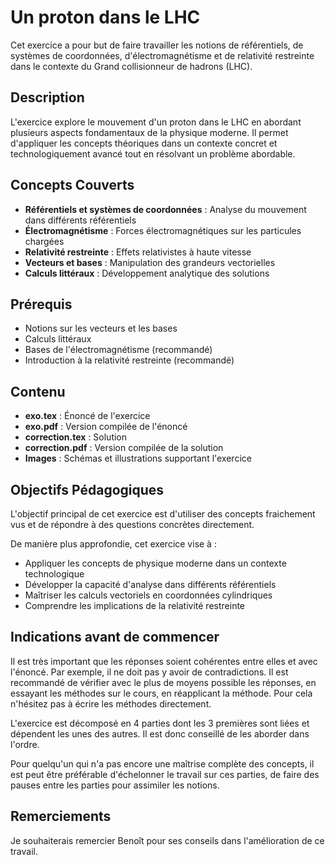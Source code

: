 # Un proton dans le LHC

Cet exercice a pour but de faire travailler les notions de référentiels, de systèmes de coordonnées, d'électromagnétisme et de relativité restreinte dans le contexte du Grand collisionneur de hadrons (LHC).

## Description

L'exercice explore le mouvement d'un proton dans le LHC en abordant plusieurs aspects fondamentaux de la physique moderne. Il permet d'appliquer les concepts théoriques dans un contexte concret et technologiquement avancé tout en résolvant un problème abordable.

## Concepts Couverts

- **Référentiels et systèmes de coordonnées** : Analyse du mouvement dans différents référentiels
- **Électromagnétisme** : Forces électromagnétiques sur les particules chargées
- **Relativité restreinte** : Effets relativistes à haute vitesse
- **Vecteurs et bases** : Manipulation des grandeurs vectorielles
- **Calculs littéraux** : Développement analytique des solutions

## Prérequis

- Notions sur les vecteurs et les bases
- Calculs littéraux
- Bases de l'électromagnétisme (recommandé)
- Introduction à la relativité restreinte (recommandé)

## Contenu

- **exo.tex** : Énoncé de l'exercice
- **exo.pdf** : Version compilée de l'énoncé
- **correction.tex** : Solution
- **correction.pdf** : Version compilée de la solution
- **Images** : Schémas et illustrations supportant l'exercice

## Objectifs Pédagogiques

L'objectif principal de cet exercice est d'utiliser des concepts fraichement vus et de répondre à des questions concrètes directement.

De manière plus approfondie, cet exercice vise à :

- Appliquer les concepts de physique moderne dans un contexte technologique
- Développer la capacité d'analyse dans différents référentiels
- Maîtriser les calculs vectoriels en coordonnées cylindriques
- Comprendre les implications de la relativité restreinte

## Indications avant de commencer

Il est très important que les réponses soient cohérentes entre elles et avec l'énoncé. Par exemple, il ne doit pas y avoir de contradictions. 
Il est recommandé de vérifier avec le plus de moyens possible les réponses, en essayant les méthodes sur le cours, en réapplicant la méthode.
Pour cela n'hésitez pas à écrire les méthodes directement.

L'exercice est décomposé en 4 parties dont les 3 premières sont liées et dépendent les unes des autres. Il est donc conseillé de les aborder dans l'ordre.

Pour quelqu'un qui n'a pas encore une maîtrise complète des concepts, il est peut être préférable d'échelonner le travail sur ces parties, de faire des pauses entre les parties pour assimiler les notions.

## Remerciements

Je souhaiterais remercier Benoît pour ses conseils dans l'amélioration de ce travail.